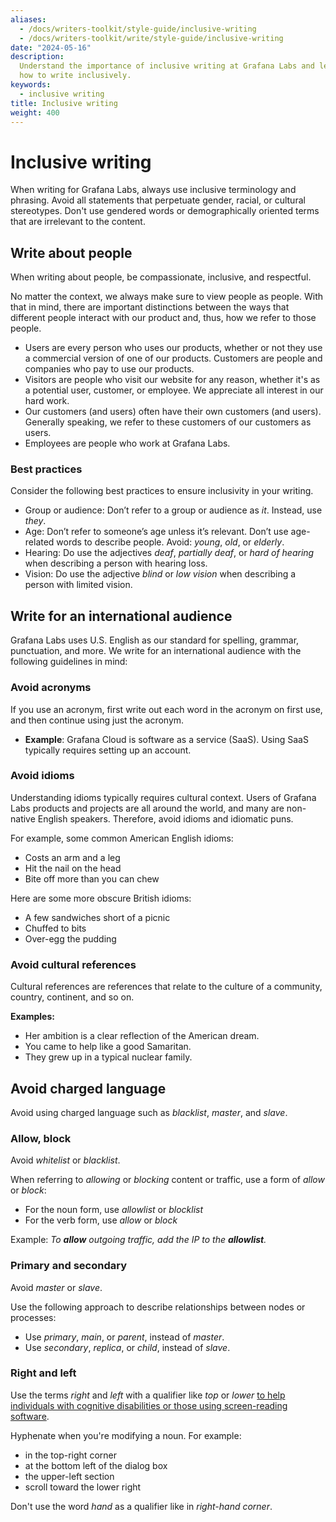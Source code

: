 ```yaml
---
aliases:
  - /docs/writers-toolkit/style-guide/inclusive-writing
  - /docs/writers-toolkit/write/style-guide/inclusive-writing
date: "2024-05-16"
description:
  Understand the importance of inclusive writing at Grafana Labs and learn
  how to write inclusively.
keywords:
  - inclusive writing
title: Inclusive writing
weight: 400
---
```


# Inclusive writing

<!-- vale Grafana.We = NO -->
<!-- This page talks about the voice and tone of our organization. -->

When writing for Grafana Labs, always use inclusive terminology and phrasing.
Avoid all statements that perpetuate gender, racial, or cultural stereotypes.
Don't use gendered words or demographically oriented terms that are irrelevant to the content.

## Write about people

When writing about people, be compassionate, inclusive, and respectful.

No matter the context, we always make sure to view people as people.
With that in mind, there are important distinctions between the ways that different people interact with our product and, thus, how we refer to those people.

- Users are every person who uses our products, whether or not they use a commercial version of one of our products. Customers are people and companies who pay to use our products.
- Visitors are people who visit our website for any reason, whether it's as a potential user, customer, or employee. We appreciate all interest in our hard work.
- Our customers (and users) often have their own customers (and users).
  Generally speaking, we refer to these customers of our customers as users.
- Employees are people who work at Grafana Labs.

### Best practices

Consider the following best practices to ensure inclusivity in your writing.

- Group or audience: Don’t refer to a group or audience as _it_.
  Instead, use _they_.
- Age: Don’t refer to someone’s age unless it’s relevant.
  Don’t use age-related words to describe people.
  Avoid: _young_, _old_, or _elderly_.
- Hearing: Do use the adjectives _deaf_, _partially deaf_, or _hard of hearing_ when describing a person with hearing loss.
- Vision: Do use the adjective _blind_ or _low vision_ when describing a person with limited vision.

## Write for an international audience

Grafana Labs uses U.S. English as our standard for spelling, grammar, punctuation, and more.
We write for an international audience with the following guidelines in mind:

### Avoid acronyms

If you use an acronym, first write out each word in the acronym on first use, and then continue using just the acronym.

- **Example**: Grafana Cloud is software as a service (SaaS).
  Using SaaS typically requires setting up an account.

### Avoid idioms

Understanding idioms typically requires cultural context.
Users of Grafana Labs products and projects are all around the world, and many are non-native English speakers.
Therefore, avoid idioms and idiomatic puns.

For example, some common American English idioms:

- Costs an arm and a leg
- Hit the nail on the head
- Bite off more than you can chew

Here are some more obscure British idioms:

- A few sandwiches short of a picnic
- Chuffed to bits
- Over-egg the pudding

### Avoid cultural references

Cultural references are references that relate to the culture of a community, country, continent, and so on.

**Examples:**

- Her ambition is a clear reflection of the American dream.
- You came to help like a good Samaritan.
- They grew up in a typical nuclear family.

## Avoid charged language

<!-- vale Grafana.WordList = NO -->
<!-- This is demonstrating improper usage. -->

Avoid using charged language such as _blacklist_, _master_, and _slave_.

<!-- vale Grafana.WordList = YES -->

### Allow, block

<!-- vale Grafana.WordList = NO -->
<!-- This is demonstrating improper usage. -->

Avoid _whitelist_ or _blacklist_.

<!-- vale Grafana.WordList = YES -->

When referring to _allowing_ or _blocking_ content or traffic, use a form of _allow_ or _block_:

- For the noun form, use _allowlist_ or _blocklist_
- For the verb form, use _allow_ or _block_

Example: _To **allow** outgoing traffic, add the IP to the **allowlist**._

### Primary and secondary

Avoid _master_ or _slave_.

Use the following approach to describe relationships between nodes or processes:

- Use _primary_, _main_, or _parent_, instead of _master_.
- Use _secondary_, _replica_, or _child_, instead of _slave_.

### Right and left

Use the terms _right_ and _left_ with a qualifier like _top_ or _lower_ [to help individuals with cognitive disabilities or those using screen-reading software](https://learn.microsoft.com/en-us/style-guide/a-z-word-list-term-collections/l/left-leftmost-left-hand).

Hyphenate when you're modifying a noun. For example:

- in the top-right corner
- at the bottom left of the dialog box
- the upper-left section
- scroll toward the lower right

Don't use the word _hand_ as a qualifier like in _right-hand corner_.
